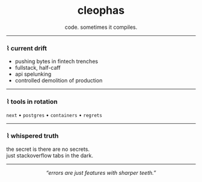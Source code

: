 
<h1 align="center">cleophas</h1>

<p align="center">code. sometimes it compiles.</p>

---

### ⌇ current drift

- pushing bytes in fintech trenches
- fullstack, half-caff
- api spelunking
- controlled demolition of production

---

### ⌇ tools in rotation

`next` • `postgres` • `containers` • `regrets`

---

### ⌇ whispered truth

the secret is there are no secrets.  
just stackoverflow tabs in the dark.

---

<p align="center"><i>“errors are just features with sharper teeth.”</i></p>
